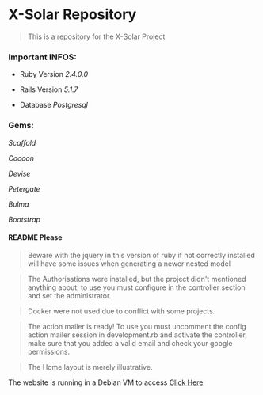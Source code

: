 # X-Solar Repository

>This is a repository for the X-Solar Project

### Important INFOS: 

* Ruby Version 
_2.4.0.0_ 

* Rails Version 
_5.1.7_

* Database 
_Postgresql_

### Gems: 

_Scaffold_ 

_Cocoon_ 

_Devise_ 

_Petergate_ 

_Bulma_ 

_Bootstrap_ 


#### README Please

> Beware with the jquery in this version of ruby if not correctly installed will have some issues when generating a newer nested model

> The Authorisations were installed, but the project didn't mentioned anything about, to use you must configure in the controller section and set the administrator.

> Docker were not used due to conflict with some projects.

> The action mailer is ready! To use you must uncomment the config action mailer session in development.rb and activate the controller, make sure that you added a valid email and check your google permissions.

> The Home layout is merely illustrative.  

The website is running in a Debian VM to access [Click Here](http://179.124.144.24:3000/wilkommen)